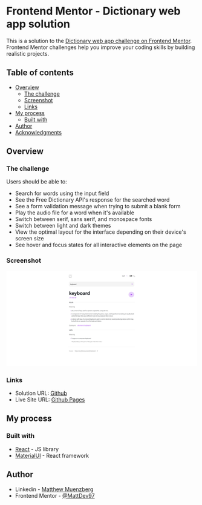 # Frontend Mentor - Dictionary web app solution

This is a solution to the [Dictionary web app challenge on Frontend Mentor](https://www.frontendmentor.io/challenges/dictionary-web-app-h5wwnyuKFL). Frontend Mentor challenges help you improve your coding skills by building realistic projects. 

## Table of contents

- [Overview](#overview)
  - [The challenge](#the-challenge)
  - [Screenshot](#screenshot)
  - [Links](#links)
- [My process](#my-process)
  - [Built with](#built-with)
- [Author](#author)
- [Acknowledgments](#acknowledgments)

## Overview

### The challenge

Users should be able to:

- Search for words using the input field
- See the Free Dictionary API's response for the searched word
- See a form validation message when trying to submit a blank form
- Play the audio file for a word when it's available
- Switch between serif, sans serif, and monospace fonts
- Switch between light and dark themes
- View the optimal layout for the interface depending on their device's screen size
- See hover and focus states for all interactive elements on the page

### Screenshot

![](./Screenshot.png)

### Links

- Solution URL: [Github](https://github.com/MattDev97/fem-dictionary-web-app)
- Live Site URL: [Github Pages](https://mattdev97.github.io/fem-dictionary-web-app/)

## My process

### Built with

- [React](https://reactjs.org/) - JS library
- [MaterialUI](https://mui.com/material-ui/) - React framework

## Author

- Linkedin - [Matthew Muenzberg](https://www.linkedin.com/in/matthew-muenzberg-225311162/)
- Frontend Mentor - [@MattDev97](https://www.frontendmentor.io/profile/MattDev97)
